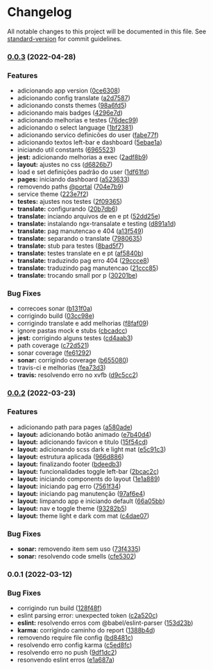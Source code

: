 # Changelog

All notable changes to this project will be documented in this file. See [standard-version](https://github.com/conventional-changelog/standard-version) for commit guidelines.

### [0.0.3](https://github.com/martins86/mfe-portal/compare/v0.0.2...v0.0.3) (2022-04-28)

### Features

- adicionando app version ([0ce6308](https://github.com/martins86/mfe-portal/commit/0ce63081543f3286ec2537e9cb664ef37afb6802))
- adicionando config translate ([a2d7587](https://github.com/martins86/mfe-portal/commit/a2d7587daf5d170adb246b1e949438545686350a))
- adicionando consts themes ([98a6fd5](https://github.com/martins86/mfe-portal/commit/98a6fd5e73c6a2c957137911c287ad1a7598f78a))
- adicionando mais badges ([4296e7d](https://github.com/martins86/mfe-portal/commit/4296e7d873239b698f9eeb1cb34acc80721a76df))
- adicionando melhorias e testes ([76dec99](https://github.com/martins86/mfe-portal/commit/76dec99cbac5be3e45bfd2ad5dbe3c21026b90e5))
- adicionando o select language ([1bf2381](https://github.com/martins86/mfe-portal/commit/1bf2381b23506af8445d2f23bc5ba02f9dae950a))
- adicionando servico definicões do user ([fabe77f](https://github.com/martins86/mfe-portal/commit/fabe77f0cd192fd952fad37ad9e3f96b3e25d479))
- adicionando textos left-bar e dashboard ([5ebae1a](https://github.com/martins86/mfe-portal/commit/5ebae1ae3db3e0ff2ba7bfff127e3dfb7e9b20ca))
- iniciando util constants ([6965523](https://github.com/martins86/mfe-portal/commit/6965523f108ff20c42e1be3d380d13d3c9226cd6))
- **jest:** adicionando melhorias a exec ([2adf8b9](https://github.com/martins86/mfe-portal/commit/2adf8b92a12a9dc96541997d6cac579c632e1ad0))
- **layout:** ajustes no css ([d6826b7](https://github.com/martins86/mfe-portal/commit/d6826b7f8f2caa8bf21c7b2312e7e1299db9bb99))
- load e set definições padrão do user ([1df61fd](https://github.com/martins86/mfe-portal/commit/1df61fdfb427877b21d6ce1a5d3a7dd20b1af2da))
- **pages:** iniciando dashboard ([a523633](https://github.com/martins86/mfe-portal/commit/a523633a264f0359f510d76d036e42371a265c56))
- removendo paths [@portal](https://github.com/portal) ([704e7b9](https://github.com/martins86/mfe-portal/commit/704e7b9161ae26ffc6dca7c8e2e30a067d946f58))
- service theme ([223e7f2](https://github.com/martins86/mfe-portal/commit/223e7f276b3b2d655e9d2d6ed567b5c6e8d27c89))
- **testes:** ajustes nos testes ([2f09365](https://github.com/martins86/mfe-portal/commit/2f093655a6bd8f794efd9c5ec4e93ef9ad771940))
- **translate:** configurando ([20b7db6](https://github.com/martins86/mfe-portal/commit/20b7db646c949fe24a6a05fd6cc5f369d3d714c0))
- **translate:** inciando arquivos de en e pt ([52dd25e](https://github.com/martins86/mfe-portal/commit/52dd25ef0d1630ccd887fcb860d7501bddc5065f))
- **translate:** instalando ngx-transalate e testing ([d891a1d](https://github.com/martins86/mfe-portal/commit/d891a1dce01a738d670e1b841178c7260be4a1ed))
- **translate:** pag manutencao e 404 ([a13f549](https://github.com/martins86/mfe-portal/commit/a13f54941eb9719c3d0e90d810feb5d0d05105e7))
- **translate:** separando o translate ([7980635](https://github.com/martins86/mfe-portal/commit/798063574966b71fbd5bbd4ff25d4b3506dc1948))
- **translate:** stub para testes ([8bad5f7](https://github.com/martins86/mfe-portal/commit/8bad5f7d30f30ac326574f7fd46b5666efcfb3b1))
- **translate:** testes translate en e pt ([af5840b](https://github.com/martins86/mfe-portal/commit/af5840b8038de9692242feaa2aff926698b2a1c2))
- **translate:** traduzindo pag erro 404 ([29ccce8](https://github.com/martins86/mfe-portal/commit/29ccce8bf53084d271f5768a903699e160ff4037))
- **translate:** traduzindo pag manutencao ([21ccc85](https://github.com/martins86/mfe-portal/commit/21ccc85c7ad052bf4d12c65cfe23f1140844108a))
- **translate:** trocando small por p ([30201be](https://github.com/martins86/mfe-portal/commit/30201be58e1150858f4cfdd4bc8a1796d7e3d7c5))

### Bug Fixes

- correcoes sonar ([b131f0a](https://github.com/martins86/mfe-portal/commit/b131f0a857e2394ed7f925a4f39228ae27a63fd2))
- corrigindo build ([03cc98e](https://github.com/martins86/mfe-portal/commit/03cc98ebc671c8ad3f3ec4021e625ee7b000b257))
- corrigindo translate e add melhorias ([f8faf09](https://github.com/martins86/mfe-portal/commit/f8faf098c6d0842f4a5b03f9fb26e16b46ca79b0))
- ignore pastas mock e stubs ([cbcadcc](https://github.com/martins86/mfe-portal/commit/cbcadcc2f27903b639d8e78621d857668010a443))
- **jest:** corrigindo alguns testes ([cd4aab3](https://github.com/martins86/mfe-portal/commit/cd4aab3e1404f41b334e9d9e3720ff09918d5887))
- path coverage ([c72d521](https://github.com/martins86/mfe-portal/commit/c72d521cda62f0fb6843be26b7007cb9a98409d5))
- sonar coverage ([fe61292](https://github.com/martins86/mfe-portal/commit/fe61292ba169463841d1fb963dfd0b7961a059a6))
- **sonar:** corrigindo coverage ([b655080](https://github.com/martins86/mfe-portal/commit/b65508053fdfde3e3439c4bec747590ef73689bc))
- travis-ci e melhorias ([fea73d3](https://github.com/martins86/mfe-portal/commit/fea73d30e5b4b61e165f037563f06c818e61e3de))
- **travis:** resolvendo erro no xvfb ([d9c5cc2](https://github.com/martins86/mfe-portal/commit/d9c5cc2e39364ec7928ec3a84ff6afbc2fe09c0c))

### [0.0.2](https://github.com/martins86/mfe-portal/compare/v0.0.1...v0.0.2) (2022-03-23)

### Features

- adicionando path para pages ([a580ade](https://github.com/martins86/mfe-portal/commit/a580ade0aeddd4935b8a42e1ee573e6c30218ff9))
- **layout:** adicionando botão animado ([e7b40d4](https://github.com/martins86/mfe-portal/commit/e7b40d452fe9fc5347c85ec643d4f78868ca34ca))
- **layout:** adicionando favicon e titulo ([15f54cd](https://github.com/martins86/mfe-portal/commit/15f54cd372f1adc97486deccf3c850653941dd8a))
- **layout:** adicionando scss dark e light mat ([e5c91c3](https://github.com/martins86/mfe-portal/commit/e5c91c3f01bde12084d78468adb4d8ed500dd9a3))
- **layout:** estrutura aplicada ([966d886](https://github.com/martins86/mfe-portal/commit/966d88674918e4f073b6037110439f444581824f))
- **layout:** finalizando footer ([bdeedb3](https://github.com/martins86/mfe-portal/commit/bdeedb3744e42df7e4da6ece77569e6d15a68d71))
- **layout:** funcionalidades toggle left-bar ([2bcac2c](https://github.com/martins86/mfe-portal/commit/2bcac2c150f8a379850060e5ca9eccab50ab1abd))
- **layout:** iniciando components do layout ([1e1a889](https://github.com/martins86/mfe-portal/commit/1e1a889694ea2844973d7ab135f73d875b7e0e78))
- **layout:** iniciando pag erro ([7561f34](https://github.com/martins86/mfe-portal/commit/7561f34e497983bc88810fdb83fe3151ddec72e3))
- **layout:** iniciando pag manutenção ([97af6e4](https://github.com/martins86/mfe-portal/commit/97af6e4793c31846bca3caae9f4deecaa2d0cefc))
- **layout:** limpando app e iniciando default ([66a05bb](https://github.com/martins86/mfe-portal/commit/66a05bb28c0f704f2d38b80b212c8d969d4020cc))
- **layout:** nav e toggle theme ([93282b5](https://github.com/martins86/mfe-portal/commit/93282b5ece0caaaa8528868685d9a47b3c9c2f01))
- **layout:** theme light e dark com mat ([c4dae07](https://github.com/martins86/mfe-portal/commit/c4dae077ef3a7fb2a297053c1ee6fd1d2e9488da))

### Bug Fixes

- **sonar:** removendo item sem uso ([73f4335](https://github.com/martins86/mfe-portal/commit/73f43355e06d6a5a74a940e2f1e45f76d1254b8c))
- **sonar:** resolvendo code smells ([cfe5302](https://github.com/martins86/mfe-portal/commit/cfe530277918aae6d59356d1cbbfc7169cc9c483))

### 0.0.1 (2022-03-12)

### Bug Fixes

- corrigindo run build ([128f48f](https://github.com/martins86/mfe-portal/commit/128f48f8bd67d3739fee6206f937b9a5d4b743d1))
- eslint parsing error: unexpected token ([c2a520c](https://github.com/martins86/mfe-portal/commit/c2a520c3bdf4f88ecefa51969794792106c98c5d))
- **eslint:** resolvendo erros com @babel/eslint-parser ([153d23b](https://github.com/martins86/mfe-portal/commit/153d23b333f95377e1301a7584589e7977959cf5))
- **karma:** corrigindo caminho do report ([1388b4d](https://github.com/martins86/mfe-portal/commit/1388b4d146a0c843bff728ce9e8795d712dcc0b0))
- removendo require file config ([bd8481c](https://github.com/martins86/mfe-portal/commit/bd8481c54d0a2a44eecbbb58651699db428d7257))
- resolvendo erro config karma ([c5ed8fc](https://github.com/martins86/mfe-portal/commit/c5ed8fcd6ff6386cfd59026cff228aa359258b34))
- resolvendo erro no push ([9df1dc2](https://github.com/martins86/mfe-portal/commit/9df1dc29469a09f724b45e80088c62dbcc65557f))
- resonvendo eslint erros ([e1a687a](https://github.com/martins86/mfe-portal/commit/e1a687abbc6939812592ac4ea6c9644830fbca82))

